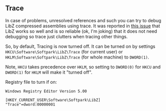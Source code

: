 ## Trace
In case of problems, unresolved references and such you can try to debug LibZ compressed assemblies using trace. It was reported in [this issue](https://libz.codeplex.com/workitem/3) that LibZ works so well and is so reliable (ok, I'm joking) that it does not need debugging so trace just clutters when tracing other things. 

So, by default, Tracing is now turned off.
It can be turned on by settings ```HKCU\Software\Softpark\LibZ\Trace``` (for current user) or ```HKLM\Software\Softpark\LibZ\Trace``` (for whole machine) to ```DWORD(1)```.

Note, ```HKCU``` takes precedence over ```HKLM```, so setting to ```DWORD(0)``` for ```HKCU``` and ```DWORD(1)``` for ```HKLM``` will make it "turned off".

Registry file to turn if on:
```
Windows Registry Editor Version 5.00

[HKEY_CURRENT_USER\Software\Softpark\LibZ]
"Trace"=dword:00000001
```
